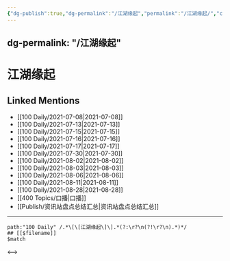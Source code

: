```yaml
---
{"dg-publish":true,"dg-permalink":"/江湖缘起","permalink":"/江湖缘起/","created":"2022-12-06T16:15:43.000+08:00","updated":"2023-04-10T15:48:20.353+08:00"}
---
```



dg-permalink: "/江湖缘起"
---
# 江湖缘起

## Linked Mentions
- [[100 Daily/2021-07-08\|2021-07-08]]
- [[100 Daily/2021-07-13\|2021-07-13]]
- [[100 Daily/2021-07-15\|2021-07-15]]
- [[100 Daily/2021-07-16\|2021-07-16]]
- [[100 Daily/2021-07-17\|2021-07-17]]
- [[100 Daily/2021-07-30\|2021-07-30]]
- [[100 Daily/2021-08-02\|2021-08-02]]
- [[100 Daily/2021-08-03\|2021-08-03]]
- [[100 Daily/2021-08-06\|2021-08-06]]
- [[100 Daily/2021-08-11\|2021-08-11]]
- [[100 Daily/2021-08-28\|2021-08-28]]
- [[400 Topics/口播\|口播]]
- [[Publish/资讯站盘点总结汇总\|资讯站盘点总结汇总]]


---

```expander
path:"100 Daily" /.*\[\[江湖缘起\]\].*(?:\r?\n(?!\r?\n).*)*/
## [[$filename]]
$match
```

<-->